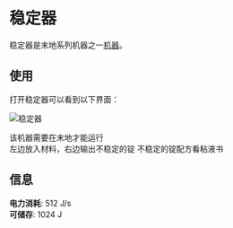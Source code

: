 # 稳定器

稳定器是末地系列机器之一[机器](./Machines)。  

## 使用

打开稳定器可以看到以下界面：  

![稳定器](https://gzassets.cn/minecraft/plugin/slimefun/wiki/addons/images/transcendence/sr.png ':size=25%')  

该机器需要在末地才能运行  
左边放入材料，右边输出不稳定的锭
不稳定的锭配方看粘液书  

## 信息
 
**电力消耗**: 512 J/s  
**可储存**: 1024 J



